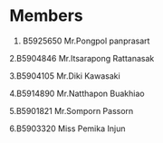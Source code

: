 Members
=======

  






1. B5925650 Mr.Pongpol panprasart

2.B5904846 Mr.Itsarapong Rattanasak

3.B5904105 Mr.Diki Kawasaki

4.B5914890 Mr.Natthapon Buakhiao

5.B5901821 Mr.Somporn Passorn

6.B5903320 Miss Pemika Injun
